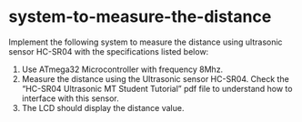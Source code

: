 # system-to-measure-the-distance
Implement the following system to measure the distance using ultrasonic sensor HC-SR04 with the specifications listed below:
1. Use ATmega32 Microcontroller with frequency 8Mhz.
2. Measure the distance using the Ultrasonic sensor HC-SR04. Check the “HC-SR04 Ultrasonic MT Student Tutorial” pdf file to understand how to interface with this sensor.
3. The LCD should display the distance value.
